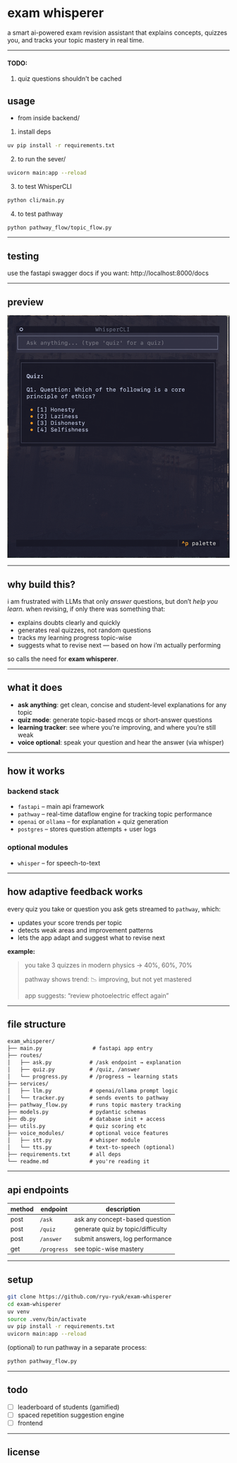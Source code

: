 # exam whisperer

a smart ai-powered exam revision assistant that explains concepts, quizzes you, and tracks your topic mastery in real time.

---
#### TODO: 
1. quiz questions shouldn't be cached 

## usage 

- from inside backend/

1. install deps 
```sh
uv pip install -r requirements.txt
```

2. to run the sever/ 
```sh
uvicorn main:app --reload
```

3. to test WhisperCLI
```sh
python cli/main.py
```

4. to test pathway 
```sh
python pathway_flow/topic_flow.py
```
---

## testing

use the fastapi swagger docs if you want: http://localhost:8000/docs

---

## preview 

![img](/docs/assets/quiz.png)

---

## why build this?

i am frustrated with LLMs that only *answer* questions, but don’t *help you learn*. when revising, if only there was something that:

* explains doubts clearly and quickly
* generates real quizzes, not random questions
* tracks my learning progress topic-wise
* suggests what to revise next — based on how i’m actually performing

so calls the need for **exam whisperer**.

---

## what it does

* **ask anything**: get clean, concise and student-level explanations for any topic
* **quiz mode**: generate topic-based mcqs or short-answer questions
* **learning tracker**: see where you're improving, and where you’re still weak
* **voice optional**: speak your question and hear the answer (via whisper)

---

## how it works

### backend stack

* `fastapi` – main api framework
* `pathway` – real-time dataflow engine for tracking topic performance
* `openai` or `ollama` – for explanation + quiz generation
* `postgres` – stores question attempts + user logs

### optional modules

* `whisper` – for speech-to-text

---

## how adaptive feedback works

every quiz you take or question you ask gets streamed to `pathway`, which:

* updates your score trends per topic
* detects weak areas and improvement patterns
* lets the app adapt and suggest what to revise next

**example:**

> you take 3 quizzes in modern physics → 40%, 60%, 70%
>
> pathway shows trend: 📉 improving, but not yet mastered
>
> app suggests: “review photoelectric effect again”

---

## file structure

```
exam_whisperer/
├── main.py                # fastapi app entry
├── routes/
│   ├── ask.py            # /ask endpoint → explanation
│   ├── quiz.py           # /quiz, /answer
│   └── progress.py       # /progress → learning stats
├── services/
│   ├── llm.py            # openai/ollama prompt logic
│   └── tracker.py        # sends events to pathway
├── pathway_flow.py       # runs topic mastery tracking
├── models.py             # pydantic schemas
├── db.py                 # database init + access
├── utils.py              # quiz scoring etc
├── voice_modules/        # optional voice features
│   ├── stt.py            # whisper module
│   └── tts.py            # text-to-speech (optional)
├── requirements.txt      # all deps
└── readme.md             # you're reading it
```

---

## api endpoints

| method | endpoint    | description                       |
| ------ | ----------- | --------------------------------- |
| post   | `/ask`      | ask any concept-based question    |
| post   | `/quiz`     | generate quiz by topic/difficulty |
| post   | `/answer`   | submit answers, log performance   |
| get    | `/progress` | see topic-wise mastery            |

---

## setup

```bash
git clone https://github.com/ryu-ryuk/exam-whisperer
cd exam-whisperer
uv venv
source .venv/bin/activate
uv pip install -r requirements.txt
uvicorn main:app --reload
```

(optional) to run pathway in a separate process:

```bash
python pathway_flow.py
```

---

## todo

* [ ] leaderboard of students (gamified)
* [ ] spaced repetition suggestion engine
* [ ] frontend

---

## license

